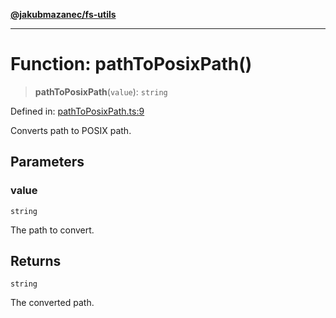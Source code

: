 [**@jakubmazanec/fs-utils**](../README.md)

---

# Function: pathToPosixPath()

> **pathToPosixPath**(`value`): `string`

Defined in:
[pathToPosixPath.ts:9](https://github.com/jakubmazanec/tools/blob/adfe44f908094c1d1cdf19837842b33066bbd9d7/packages/fs-utils/source/pathToPosixPath.ts#L9)

Converts path to POSIX path.

## Parameters

### value

`string`

The path to convert.

## Returns

`string`

The converted path.
